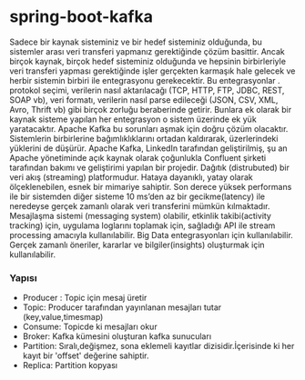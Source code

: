 # spring-boot-kafka

Sadece bir kaynak sisteminiz ve bir hedef sisteminiz olduğunda, bu sistemler arası veri transferi yapmanız gerektiğinde çözüm basittir.
Ancak birçok kaynak, birçok hedef sisteminiz olduğunda ve hepsinin birbirleriyle veri transferi yapması gerektiğinde işler gerçekten karmaşık hale gelecek ve herbir sistemin birbiri ile entegrasyonu gerekecektir.
Bu entegrasyonlar . protokol seçimi, verilerin nasıl aktarılacağı (TCP, HTTP, FTP, JDBC, REST, SOAP vb), veri formatı, verilerin nasıl parse edileceği (JSON, CSV, XML, Avro, Thrift vb) gibi birçok zorluğu beraberinde getirir.
Bunlara ek olarak bir kaynak sisteme yapılan her entegrasyon o sistem üzerinde ek yük yaratacaktır.
Apache Kafka bu sorunları aşmak için doğru çözüm olacaktır. 
Sistemlerin birbirlerine bağımlıklıklarını ortadan kaldırarak, üzerlerindeki yüklerini de düşürür.
Apache Kafka, LinkedIn tarafından geliştirilmiş, şu an Apache yönetiminde açık kaynak olarak çoğunlukla Confluent şirketi tarafından bakımı ve geliştirimi yapılan bir projedir.
Dağıtık (distrubuted) bir veri akış (streaming) platformudur. Hataya dayanıklı, yatay olarak ölçeklenebilen, esnek bir mimariye sahiptir.
Son derece yüksek performans ile bir sistemden diğer sisteme 10 ms’den az bir gecikme(latency) ile neredeyse gerçek zamanlı olarak veri transferini mümkün kılmaktadır.
Mesajlaşma sistemi (messaging system) olabilir, etkinlik takibi(activity tracking) için, uygulama loglarını toplamak için, sağladığı API ile stream processing amacıyla kullanılabilir.
Big Data entegrasyonları için kullanılabilir. Gerçek zamanlı öneriler, kararlar ve bilgiler(insights) oluşturmak için kullanılabilir.

### Yapısı
- Producer : Topic için mesaj üretir
- Topic: Producer tarafından yayınlanan mesajları tutar (key,value,timesmap)
- Consume: Topicde ki mesajları okur
- Broker: Kafka kümesini oluşturan kafka sunucuları
- Partition: Sıralı,değişmez, sona eklemeli kayıtlar dizisidir.İçerisinde ki her kayıt bir 'offset' değerine sahiptir.
- Replica: Partition kopyası
